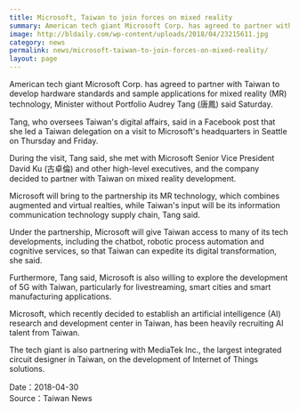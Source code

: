 ```yaml
---
title: Microsoft, Taiwan to join forces on mixed reality
summary: American tech giant Microsoft Corp. has agreed to partner with Taiwan to develop hardware standards and sample applications for mixed reality (MR) technology, Minister without Portfolio Audrey Tang (唐鳳) said Saturday.
image: http://bldaily.com/wp-content/uploads/2018/04/23215611.jpg
category: news
permalink: news/microsoft-taiwan-to-join-forces-on-mixed-reality/
layout: page
---
```

American tech giant Microsoft Corp. has agreed to partner with Taiwan to develop hardware standards and sample applications for mixed reality (MR) technology, Minister without Portfolio Audrey Tang (唐鳳) said Saturday.

Tang, who oversees Taiwan's digital affairs, said in a Facebook post that she led a Taiwan delegation on a visit to Microsoft's headquarters in Seattle on Thursday and Friday.

During the visit, Tang said, she met with Microsoft Senior Vice President David Ku (古卓倫) and other high-level executives, and the company decided to partner with Taiwan on mixed reality development.

Microsoft will bring to the partnership its MR technology, which combines augmented and virtual realties, while Taiwan's input will be its information communication technology supply chain, Tang said.

Under the partnership, Microsoft will give Taiwan access to many of its tech developments, including the chatbot, robotic process automation and cognitive services, so that Taiwan can expedite its digital transformation, she said.

Furthermore, Tang said, Microsoft is also willing to explore the development of 5G with Taiwan, particularly for livestreaming, smart cities and smart manufacturing applications.

Microsoft, which recently decided to establish an artificial intelligence (AI) research and development center in Taiwan, has been heavily recruiting AI talent from Taiwan.

The tech giant is also partnering with MediaTek Inc., the largest integrated circuit designer in Taiwan, on the development of Internet of Things solutions. 

Date：2018-04-30
<BR/>
Source：Taiwan News
